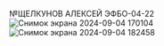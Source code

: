 №ЩЕЛКУНОВ АЛЕКСЕЙ ЭФБО-04-22
![Снимок экрана 2024-09-04 170104](https://github.com/user-attachments/assets/83443ee7-f98d-4de9-acdb-53dead26dc90)
![Снимок экрана 2024-09-04 182458](https://github.com/user-attachments/assets/46be6ce3-baa3-47fd-9b5d-3ed27d540acd)
